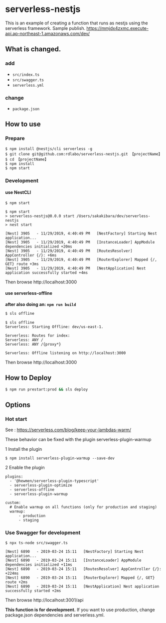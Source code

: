# serverless-nestjs
This is an example of creating a function that runs as nestjs using the serverless framework. 
Sample publish. https://mmjdx4zxmc.execute-api.ap-northeast-1.amazonaws.com/dev/

## What is changed.

### add
- `src/index.ts`
- `src/swagger.ts`
- `serverless.yml`

### change
- `package.json`

## How to use
### Prepare

```
$ npm install @nestjs/cli serverless -g
$ git clone git@github.com:rdlabo/serverless-nestjs.git 【projectName】
$ cd 【projectName】
$ npm install
$ npm start
```

### Development
#### use NestCLI

```
$ npm start
```

```
$ npm start
> serverless-nestjs@0.0.0 start /Users/sakakibara/dev/serverless-nestjs
> nest start

[Nest] 3905   - 11/29/2019, 4:40:49 PM   [NestFactory] Starting Nest application...
[Nest] 3905   - 11/29/2019, 4:40:49 PM   [InstanceLoader] AppModule dependencies initialized +20ms
[Nest] 3905   - 11/29/2019, 4:40:49 PM   [RoutesResolver] AppController {/}: +6ms
[Nest] 3905   - 11/29/2019, 4:40:49 PM   [RouterExplorer] Mapped {/, GET} route +3ms
[Nest] 3905   - 11/29/2019, 4:40:49 PM   [NestApplication] Nest application successfully started +4ms
```

Then browse http://localhost:3000

#### use serverless-offline
__after also doing an: `npm run build`__

```bash
$ sls offline
```

```
$ sls offline
Serverless: Starting Offline: dev/us-east-1.

Serverless: Routes for index:
Serverless: ANY /
Serverless: ANY /{proxy*}

Serverless: Offline listening on http://localhost:3000
```

Then browse http://localhost:3000

## How to Deploy
```bash
$ npm run prestart:prod && sls deploy
```

## Options
### Hot start
See : https://serverless.com/blog/keep-your-lambdas-warm/

These behavior can be fixed with the plugin serverless-plugin-warmup

1 Install the plugin

```
$ npm install serverless-plugin-warmup --save-dev
```

2 Enable the plugin

```
plugins:
  - '@hewmen/serverless-plugin-typescript'
  - serverless-plugin-optimize
  - serverless-offline
  - serverless-plugin-warmup

custom:
  # Enable warmup on all functions (only for production and staging)
  warmup:      
      - production
      - staging
```

### Use Swagger for development

```
$ npx ts-node src/swagger.ts
```

```
[Nest] 6890   - 2019-03-24 15:11   [NestFactory] Starting Nest application...
[Nest] 6890   - 2019-03-24 15:11   [InstanceLoader] AppModule dependencies initialized +11ms
[Nest] 6890   - 2019-03-24 15:11   [RoutesResolver] AppController {/}: +224ms
[Nest] 6890   - 2019-03-24 15:11   [RouterExplorer] Mapped {/, GET} route +2ms
[Nest] 6890   - 2019-03-24 15:11   [NestApplication] Nest application successfully started +2ms
```

Then browse http://localhost:3001/api

**This function is for development.** If you want to use production, change package.json dependencies and serverless.yml.
